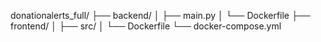 donationalerts_full/
├── backend/
│   ├── main.py
│   └── Dockerfile
├── frontend/
│   ├── src/
│   └── Dockerfile
└── docker-compose.yml
